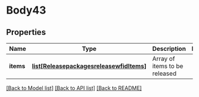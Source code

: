 # Body43

## Properties
Name | Type | Description | Notes
------------ | ------------- | ------------- | -------------
**items** | [**list[ReleasepackagesreleasewfidItems]**](ReleasepackagesreleasewfidItems.md) | Array of items to be released | 

[[Back to Model list]](../README.md#documentation-for-models) [[Back to API list]](../README.md#documentation-for-api-endpoints) [[Back to README]](../README.md)


